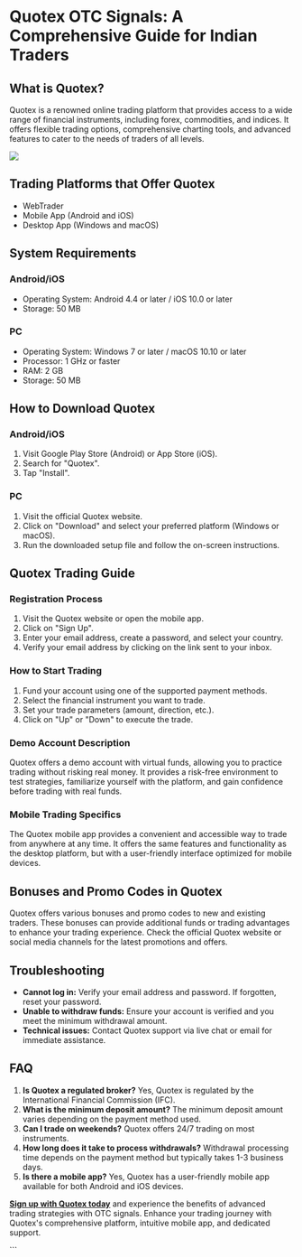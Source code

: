 # Quotex OTC Signals: A Comprehensive Guide for Indian Traders

## What is Quotex?

Quotex is a renowned online trading platform that provides access to a
wide range of financial instruments, including forex, commodities, and
indices. It offers flexible trading options, comprehensive charting
tools, and advanced features to cater to the needs of traders of all
levels.

[![](https://static.quotex.io/files/4_en/300_250.jpg)](https://traff.sbs/brokerqxlid)

## Trading Platforms that Offer Quotex

-   WebTrader
-   Mobile App (Android and iOS)
-   Desktop App (Windows and macOS)

## System Requirements

### Android/iOS

-   Operating System: Android 4.4 or later / iOS 10.0 or later
-   Storage: 50 MB

### PC

-   Operating System: Windows 7 or later / macOS 10.10 or later
-   Processor: 1 GHz or faster
-   RAM: 2 GB
-   Storage: 50 MB

## How to Download Quotex

### Android/iOS

1.  Visit Google Play Store (Android) or App Store (iOS).
2.  Search for "Quotex".
3.  Tap "Install".

### PC

1.  Visit the official Quotex website.
2.  Click on "Download" and select your preferred platform
    (Windows or macOS).
3.  Run the downloaded setup file and follow the on-screen instructions.

## Quotex Trading Guide

### Registration Process

1.  Visit the Quotex website or open the mobile app.
2.  Click on "Sign Up".
3.  Enter your email address, create a password, and select your
    country.
4.  Verify your email address by clicking on the link sent to your
    inbox.

### How to Start Trading

1.  Fund your account using one of the supported payment methods.
2.  Select the financial instrument you want to trade.
3.  Set your trade parameters (amount, direction, etc.).
4.  Click on "Up" or "Down" to execute the trade.

### Demo Account Description

Quotex offers a demo account with virtual funds, allowing you to
practice trading without risking real money. It provides a risk-free
environment to test strategies, familiarize yourself with the platform,
and gain confidence before trading with real funds.

### Mobile Trading Specifics

The Quotex mobile app provides a convenient and accessible way to trade
from anywhere at any time. It offers the same features and functionality
as the desktop platform, but with a user-friendly interface optimized
for mobile devices.

## Bonuses and Promo Codes in Quotex

Quotex offers various bonuses and promo codes to new and existing
traders. These bonuses can provide additional funds or trading
advantages to enhance your trading experience. Check the official Quotex
website or social media channels for the latest promotions and offers.

## Troubleshooting

-   **Cannot log in:** Verify your email address and password. If
    forgotten, reset your password.
-   **Unable to withdraw funds:** Ensure your account is verified and
    you meet the minimum withdrawal amount.
-   **Technical issues:** Contact Quotex support via live chat or email
    for immediate assistance.

## FAQ

1.  **Is Quotex a regulated broker?** Yes, Quotex is regulated by the
    International Financial Commission (IFC).
2.  **What is the minimum deposit amount?** The minimum deposit amount
    varies depending on the payment method used.
3.  **Can I trade on weekends?** Quotex offers 24/7 trading on most
    instruments.
4.  **How long does it take to process withdrawals?** Withdrawal
    processing time depends on the payment method but typically takes
    1-3 business days.
5.  **Is there a mobile app?** Yes, Quotex has a user-friendly mobile
    app available for both Android and iOS devices.

**[Sign up with Quotex today](\%22https://traff.sbs/brokerqxlid\%22)**
and experience the benefits of advanced trading strategies with OTC
signals. Enhance your trading journey with Quotex\'s comprehensive
platform, intuitive mobile app, and dedicated support.

\`\`\`

